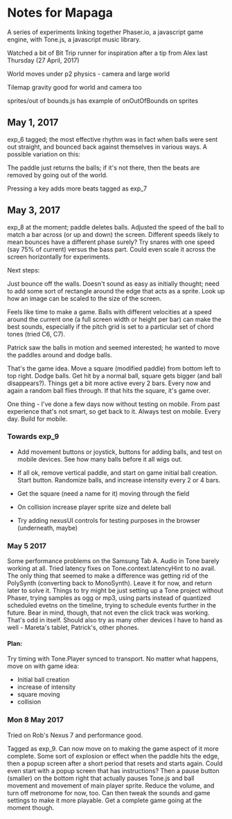 # Notes for Mapaga

A series of experiments linking together Phaser.io, a javascript game engine, with Tone.js, a javascript music library.

Watched a bit of Bit Trip runner for inspiration after a tip from Alex last Thursday (27 April, 2017)

World moves under p2 physics - camera and large world

Tilemap gravity good for world and camera too

sprites/out of bounds.js has example of onOutOfBounds on sprites

## May 1, 2017

exp\_6 tagged; the most effective rhythm was in fact when balls were sent out straight, and bounced back against themselves in various ways. A possible variation on this:

The paddle just returns the balls; if it's not there, then the beats are removed by going out of the world.

Pressing a key adds more beats
tagged as exp\_7

## May 3, 2017

exp\_8 at the moment; paddle deletes balls. Adjusted the speed of the ball to match a bar across (or up and down) the screen. Different speeds likely to mean bounces have a different phase surely? Try snares with one speed (say 75% of current) versus the bass part. Could even scale it across the screen horizontally for experiments.

Next steps:

Just bounce off the walls. Doesn't sound as easy as initially thought; need to add some sort of rectangle around the edge that acts as a sprite. Look up how an image can be scaled to the size of the screen.

Feels like time to make a game. Balls with different velocities at a speed around the current one (a full screen width or height per bar) can make the best sounds, especially if the pitch grid is set to a particular set of chord tones (tried C6, C7).

Patrick saw the balls in motion and seemed interested; he wanted to move the paddles around and dodge balls.

That's the game idea. Move a square (modified paddle) from bottom left to top right. Dodge balls. Get hit by a normal ball, square gets bigger (and ball disappears?). Things get a bit more active every 2 bars. Every now and again a random ball flies through. If that hits the square, it's game over.

One thing - I've done a few days now without testing on mobile. From past experience that's not smart, so get back to it. Always test on mobile. Every day. Build for mobile.

### Towards exp_9

* Add movement buttons or joystick, buttons for adding balls, and test on mobile devices. See how many balls before it all wigs out.

* If all ok, remove vertical paddle, and start on game initial ball creation. Start button. Randomize balls, and increase intensity every 2 or 4 bars.

* Get the square (need a name for it) moving through the field

* On collision increase player sprite size and delete ball

* Try adding nexusUI controls for testing purposes in the browser (underneath, maybe)

### May 5 2017

Some performance problems on the Samsung Tab A. Audio in Tone barely working at
all. Tried latency fixes on Tone.context.latencyHint to no avail. The only
thing that seemed to make a difference was getting rid of the PolySynth
(converting back to MonoSynth). Leave it for now, and return later to solve it.
Things to try might be just setting up a Tone project without Phaser, trying
samples as ogg or mp3, using parts instead of quantized scheduled evetns on the
timeline, trying to schedule events further in the future. Bear in mind,
though, that not even the click track was working. That's odd in itself. Should
also try as many other devices I have to hand as well - Mareta's tablet,
Patrick's, other phones.

#### Plan:
Try timing with Tone.Player synced to transport. No matter what happens, move on with game idea:
- Initial ball creation
- increase of intensity
- square moving
- collision


### Mon 8 May 2017 

Tried on Rob's Nexus 7 and performance good.

Tagged as exp\_9. Can now move on to making the game aspect of it more
complete. Some sort of explosion or effect when the paddle hits the edge, then
a popup screen after a short period that resets and starts again. Could even
start with a popup screen that has instructions? Then a pause button (smaller)
on the bottom right that actually pauses Tone.js and ball movement and movement
of main player sprite. Reduce the volume, and turn off metronome for now, too.
Can then tweak the sounds and game settings to make it more playable. Get a
complete game going at the moment though.


